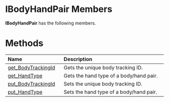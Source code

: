 IBodyHandPair Members  
=====================  

**IBodyHandPair** has the following members.  

<span id="publicmethodsSection"></span>

Methods  
=======  

<table>
<colgroup>
<col width="30%" />
<col width="60%" />
</colgroup>
<thead>
<tr class="header">
<th align="left">Name</th>
<th align="left">Description</th>
</tr>
</thead>
<tbody>
<tr class="odd">
<td align="left"><a href="Methods/get_BodyTrackingId_Method.md">get_BodyTrackingId</a></td>
<td align="left">Gets the unique body tracking ID.</td>
</tr>
<tr class="even">
<td align="left"><a href="Methods/get_HandType_Method.md">get_HandType</a></td>
<td align="left">Gets the hand type of a body/hand pair.</td>
</tr>
<tr class="odd">
<td align="left"><a href="Methods/put_BodyTrackingId_Method.md">put_BodyTrackingId</a></td>
<td align="left">Sets the unique body tracking ID.</td>
</tr>
<tr class="even">
<td align="left"><a href="Methods/put_HandType_Method.md">put_HandType</a></td>
<td align="left">Sets the hand type of a body/hand pair.</td>
</tr>
</tbody>
</table>



<!--Please do not edit the data in the comment block below.-->
<!--
TOCTitle : IBodyHandPair Members
RLTitle : IBodyHandPair Members
KeywordF : IBodyHandPair
KeywordK : IBodyHandPair interface
KeywordK : IBodyHandPair interface, all members
HelpPriority : 1
KeywordA : AllMembers.T:Microsoft.Kinect.kinect.IBodyHandPair
AssetID : AllMembers.T:Microsoft.Kinect.kinect.IBodyHandPair
Locale : en-us
CommunityContent : 1
TargetOS : Windows
TopicType : kbSyntax
DocSet : K4Wv2
ProjType : K4Wv2Proj
Technology : Kinect for Windows
Product : Kinect for Windows SDK v2
productversion : 20
-->
